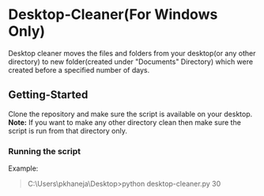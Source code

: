 # Desktop-Cleaner(For Windows Only)


Desktop cleaner moves the files and folders from your desktop(or any other directory) to new folder(created under "Documents" Directory) which were created before a specified number of days.

## Getting-Started 
Clone the repository and make sure the script is available on your desktop.
**Note:** If you want to make any other directory clean then make sure the script is run from that directory only.



### Running the script
Example: 
> C:\Users\pkhaneja\Desktop>python desktop-cleaner.py 30<br/>
